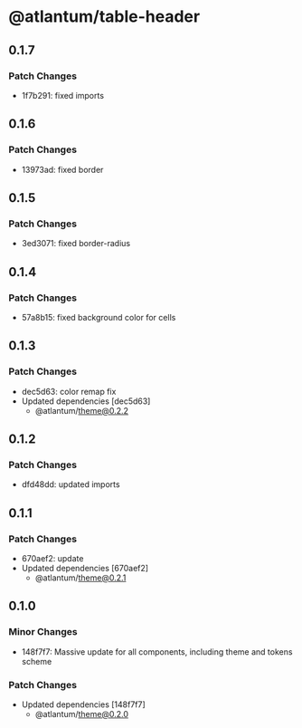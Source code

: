 # @atlantum/table-header

## 0.1.7

### Patch Changes

-   1f7b291: fixed imports

## 0.1.6

### Patch Changes

-   13973ad: fixed border

## 0.1.5

### Patch Changes

-   3ed3071: fixed border-radius

## 0.1.4

### Patch Changes

-   57a8b15: fixed background color for cells

## 0.1.3

### Patch Changes

-   dec5d63: color remap fix
-   Updated dependencies [dec5d63]
    -   @atlantum/theme@0.2.2

## 0.1.2

### Patch Changes

-   dfd48dd: updated imports

## 0.1.1

### Patch Changes

-   670aef2: update
-   Updated dependencies [670aef2]
    -   @atlantum/theme@0.2.1

## 0.1.0

### Minor Changes

-   148f7f7: Massive update for all components, including theme and tokens scheme

### Patch Changes

-   Updated dependencies [148f7f7]
    -   @atlantum/theme@0.2.0
